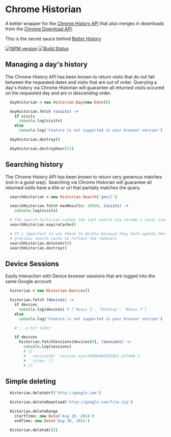 Chrome Historian
======================

A better wrapper for the [Chrome History API](https://developer.chrome.com/extensions/history) that also merges in downloads from the [Chrome Download API](https://developer.chrome.com/extensions/downloads).

This is the secret sauce behind [Better History](https://chrome.google.com/webstore/detail/better-history/obciceimmggglbmelaidpjlmodcebijb)

[![NPM version](https://badge.fury.io/js/chrome-historian.svg)](http://badge.fury.io/js/chrome-historian)
[![Build Status](https://travis-ci.org/roykolak/chrome-historian.svg?branch=master)](https://travis-ci.org/roykolak/chrome-historian)


Managing a day's history
---------------------

The Chrome History API has been known to return visits that do not fall between the requested dates and visits that are out of order. Querying a day's history via Chrome Historian will guarantee all returned visits occured on the requested day and are in descending order.

```coffee
  dayHistorian = new Historian.Day(new Date())

  dayHistorian.fetch (visits) ->
    if visits
      console.log(visits)
    else
      console.log('Feature is not supported in your browser version')

  dayHistorian.destroy()

  dayHistorian.destroyHour(22)
```

Searching history
---------------------

The Chrome History API has been known to return very generous matches (not in a good way). Searching via Chrome Historian will guarantee all returned visits have a title or url that partially matches the query.

```coffee
  searchHistorian = new Historian.Search('gmail')

  searchHistorian.fetch maxResults: 10000, (visits) ->
    console.log(visits)

  # The search historian caches the last search via chrome's local storage api
  searchHistorian.expireCache()

  # It's important to use these to delete because they both update the
  # previous search cache to reflect the removals
  searchHistorian.deleteUrl()
  searchHistorian.destroy()
```

Device Sessions
---------------------

Easily interaction with Device browser sessions that are logged into the same Google account
```coffee
  historian = new Historian.Devices()

  historian.fetch (devices) ->
    if devices
      console.log(devices) # ['Nexus 5', 'Desktop', 'Nexus 7']
    else
      console.log('Feature is not supported in your browser version')

    # ...a bit later

    if devices
      historian.fetchSessions(devices[0], (sessions) ->
        console.log(sessions)
        # [{
        #   sessionId: 'session_sync43908482591051-257446.1'
        #   sites: []
        # }]
```


Simple deleting
----------------------

```coffee
  Historian.deleteUrl('http://google.com')

  Historian.deleteDownload('http://google.com/file.zip')

  Historian.deleteRange
    startTime: new Date('Aug 20, 2014')
    endTime: new Date('Aug 30, 2014')

  Historian.deleteAll()
```
